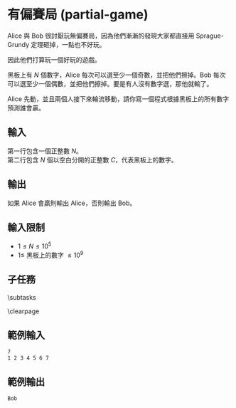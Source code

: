 # 有偏賽局 (partial-game)

Alice 與 Bob 很討厭玩無偏賽局，因為他們漸漸的發現大家都直接用 Sprague-Grundy 定理砸掉，一點也不好玩。

因此他們打算玩一個好玩的遊戲。

黑板上有 $N$ 個數字，Alice 每次可以選至少一個奇數，並把他們擦掉。Bob 每次可以選至少一個偶數，並把他們擦掉。要是有人沒有數字選，那他就輸了。

Alice 先動，並且兩個人接下來輪流移動，請你寫一個程式根據黑板上的所有數字預測誰會贏。

## 輸入
第一行包含一個正整數 $N$。  
第二行包含 $N$ 個以空白分開的正整數 $C$，代表黑板上的數字。

## 輸出
如果 Alice 會贏則輸出 Alice，否則輸出 Bob。

## 輸入限制
 - $1 \leq N \leq 10^5$
 - $1 \leq$ 黑板上的數字 $\leq 10^9$

## 子任務
\subtasks

\clearpage

## 範例輸入
```
7
1 2 3 4 5 6 7
```

## 範例輸出
```
Bob
```
